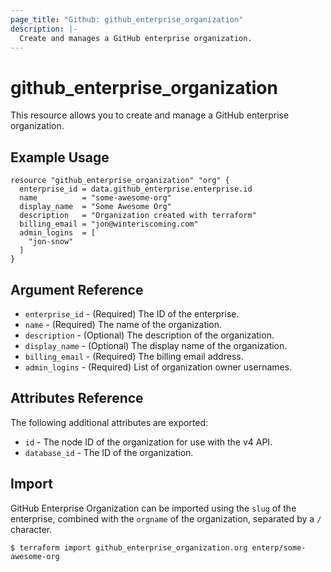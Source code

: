 ```yaml
---
page_title: "Github: github_enterprise_organization"
description: |-
  Create and manages a GitHub enterprise organization.
---
```


# github_enterprise_organization

This resource allows you to create and manage a GitHub enterprise organization.

## Example Usage

```
resource "github_enterprise_organization" "org" {
  enterprise_id = data.github_enterprise.enterprise.id
  name          = "some-awesome-org"
  display_name  = "Some Awesome Org"
  description   = "Organization created with terraform"
  billing_email = "jon@winteriscoming.com"
  admin_logins  = [
    "jon-snow"
  ]
}
```

## Argument Reference

* `enterprise_id` - (Required) The ID of the enterprise.
* `name` - (Required) The name of the organization.
* `description` - (Optional) The description of the organization.
* `display_name` - (Optional) The display name of the organization.
* `billing_email` - (Required) The billing email address.
* `admin_logins` - (Required) List of organization owner usernames.

## Attributes Reference

The following additional attributes are exported:

* `id` - The node ID of the organization for use with the v4 API.
* `database_id` - The ID of the organization.

## Import

GitHub Enterprise Organization can be imported using the `slug` of the enterprise, combined with the `orgname` of the organization, separated by a `/` character.

```
$ terraform import github_enterprise_organization.org enterp/some-awesome-org
```
